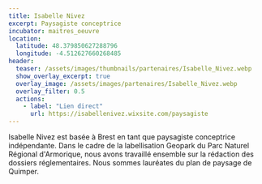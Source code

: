 ```yaml
---
title: Isabelle Nivez
excerpt: Paysagiste conceptrice
incubator: maitres_oeuvre
location:
  latitude: 48.379850627288796
  longitude: -4.512627660268485
header:
  teaser: /assets/images/thumbnails/partenaires/Isabelle_Nivez.webp
  show_overlay_excerpt: true
  overlay_image: /assets/images/partenaires/Isabelle_Nivez.webp
  overlay_filter: 0.5
  actions:
    - label: "Lien direct"
      url: https://isabellenivez.wixsite.com/paysagiste
---
```


Isabelle Nivez est basée à Brest en tant que paysagiste conceptrice indépendante. Dans le cadre de la labellisation Geopark du Parc Naturel Régional d'Armorique, nous avons travaillé ensemble sur la rédaction des dossiers réglementaires. Nous sommes lauréates du plan de paysage de Quimper.

